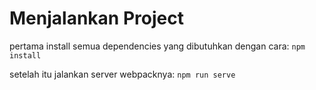 # Menjalankan Project

pertama install semua dependencies yang dibutuhkan dengan cara:
```npm install```

setelah itu jalankan server webpacknya:
```npm run serve```
